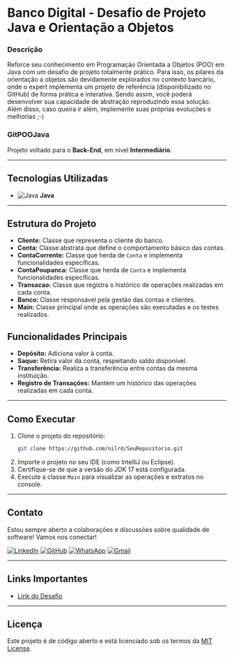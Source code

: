 # Banco Digital - Desafio de Projeto Java e Orientação a Objetos

### Descrição
Reforce seu conhecimento em Programação Orientada a Objetos (POO) em Java com um desafio de projeto totalmente prático. Para isso, os pilares da orientação a objetos são devidamente explorados no contexto bancário, onde o expert implementa um projeto de referência (disponibilizado no GitHub) de forma prática e interativa. Sendo assim, você poderá desenvolver sua capacidade de abstração reproduzindo essa solução. Além disso, caso queira ir além, implemente suas próprias evoluções e melhorias ;-)

### GitPOOJava
Projeto voltado para o **Back-End**, em nível **Intermediário**.

---

## Tecnologias Utilizadas

- ![Java](https://img.icons8.com/color/48/000000/java-coffee-cup-logo.png) **Java**

---

## Estrutura do Projeto

- **Cliente:** Classe que representa o cliente do banco.
- **Conta:** Classe abstrata que define o comportamento básico das contas.
- **ContaCorrente:** Classe que herda de `Conta` e implementa funcionalidades específicas.
- **ContaPoupanca:** Classe que herda de `Conta` e implementa funcionalidades específicas.
- **Transacao:** Classe que registra o histórico de operações realizadas em cada conta.
- **Banco:** Classe responsável pela gestão das contas e clientes.
- **Main:** Classe principal onde as operações são executadas e os testes realizados.

## Funcionalidades Principais

- **Depósito:** Adiciona valor à conta.
- **Saque:** Retira valor da conta, respeitando saldo disponível.
- **Transferência:** Realiza a transferência entre contas da mesma instituição.
- **Registro de Transações:** Mantém um histórico das operações realizadas em cada conta.

---

## Como Executar

1. Clone o projeto do repositório:
   ```bash
   git clone https://github.com/nilrd/SeuRepositorio.git
   ```
2. Importe o projeto no seu IDE (como IntelliJ ou Eclipse).
3. Certifique-se de que a versão do JDK 17 está configurada.
4. Execute a classe `Main` para visualizar as operações e extratos no console.

---

## Contato

Estou sempre aberto a colaborações e discussões sobre qualidade de software! Vamos nos conectar!

[![LinkedIn](https://img.shields.io/badge/LinkedIn-0077B5?logo=linkedin&logoColor=white)](https://www.linkedin.com/in/nilsondasilvabrites/)
[![GitHub](https://img.shields.io/badge/GitHub-181717?logo=github&logoColor=white)](https://github.com/nilrd)
[![WhatsApp](https://img.shields.io/badge/WhatsApp-25D366?logo=whatsapp&logoColor=white)](https://wa.me/5511940825120)
[![Gmail](https://img.shields.io/badge/Gmail-D14836?logo=gmail&logoColor=white)](mailto:nilson.brites@gmail.com)

---

## Links Importantes

- [Link do Desafio](https://github.com/falvojr/lab-banco-digital-oo?tab=readme-ov-file)

---

## Licença

Este projeto é de código aberto e está licenciado sob os termos da [MIT License](LICENSE).
